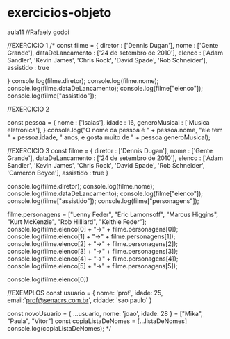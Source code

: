# exercicios-objeto
aula11
//Rafaely godoi

//EXERCICIO 1
/*
const filme = {
    diretor : ['Dennis Dugan'],
    nome : ['Gente Grande'],
    dataDeLancamento : ['24 de setembro de 2010'],
    elenco : ['Adam Sandler', 'Kevin James', 'Chris Rock', 'David Spade', 'Rob Schneider'],
    assistido : true

}
console.log(filme.diretor);
console.log(filme.nome);
console.log(filme.dataDeLancamento);
console.log(filme["elenco"]);
console.log(filme["assistido"]);

//EXERCICIO 2
 
const pessoa = {
    nome : ['Isaias'],
    idade : 16,
    generoMusical : ['Musica eletronica'],
}
console.log("O nome da pessoa é " + pessoa.nome, "ele tem " + pessoa.idade, " anos, e gosta muito de " + pessoa.generoMusical);


//EXERCICIO 3
const filme = {
    diretor : ['Dennis Dugan'],
    nome : ['Gente Grande'],
    dataDeLancamento : ['24 de setembro de 2010'],
    elenco : ['Adam Sandler', 'Kevin James', 'Chris Rock', 'David Spade', 'Rob Schneider', 'Cameron Boyce'],
    assistido : true
}

console.log(filme.diretor);
console.log(filme.nome);
console.log(filme.dataDeLancamento);
console.log(filme["elenco"]);
console.log(filme["assistido"]);
console.log(filme["personagens"]);

filme.personagens = ["Lenny Feder", "Eric Lamonsoff", "Marcus Higgins", "Kurt McKenzie", "Rob Hilliard", "Keithie Feder"];
console.log(filme.elenco[0] + "->" + filme.personagens[0]);
console.log(filme.elenco[1] + "->" + filme.personagens[1]);
console.log(filme.elenco[2] + "->" + filme.personagens[2]);
console.log(filme.elenco[3] + "->" + filme.personagens[3]);
console.log(filme.elenco[4] + "->" + filme.personagens[4]);
console.log(filme.elenco[5] + "->" + filme.personagens[5]);

console.log(filme.elenco[0])

//EXEMPLOS
const usuario = {
    nome: 'prof',
    idade: 25,
    email:'prof@senacrs.com.br',
    cidade: 'sao paulo'
}

const novoUsuario = {
    ...usuario,
    nome: 'joao',
    idade: 28
}
 = ["Mika", "Paula", "Vitor"]
const copiaListaDeNomes = [...listaDeNomes]
console.log(copiaListaDeNomes);
*/
